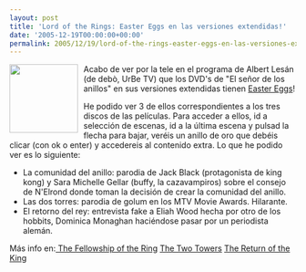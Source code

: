 ```yaml
---
layout: post
title: 'Lord of the Rings: Easter Eggs en las versiones extendidas!'
date: '2005-12-19T00:00:00+00:00'
permalink: 2005/12/19/lord-of-the-rings-easter-eggs-en-las-versiones-extendidas/
---
```

<a href="http://www.lordoftherings.net/"><img alt="" border="0" src="http://www.affichescinema.com/insc_l/lord_rings1.jpg" style="float:left; margin:0 10px 10px 0;cursor:pointer; cursor:hand;width: 120px;"/></a><a href="http://www.lordoftherings.net/">
</a>

Acabo de ver por la tele en el programa de Albert Les&#225;n (de deb&#242;, UrBe TV) que los DVD's de "El se&#241;or de los anillos" en sus versiones extendidas tienen <a href="http://en.wikipedia.org/wiki/Easter_egg_%28virtual%29">Easter Eggs</a>!

He podido ver 3 de ellos correspondientes a los tres discos de las pel&#237;culas. Para acceder a ellos, id a selecci&#243;n de escenas, id a la &#250;ltima escena y pulsad la flecha para bajar, ver&#233;is un anillo de oro que deb&#233;is clicar (con ok o enter) y accedereis al contenido extra. Lo que he podido ver es lo siguiente:
- La comunidad del anillo: parodia de Jack Black (protagonista de king kong) y Sara Michelle Gellar (buffy, la cazavampiros) sobre el consejo de N'Elrond donde toman la decisi&#243;n de crear la comunidad del anillo.
- Las dos torres: parodia de golum en los MTV Movie Awards. Hilarante.
- El retorno del rey: entrevista fake a Eliah Wood hecha por otro de los hobbits, Dominica Monaghan haci&#233;ndose pasar por un periodista alem&#225;n.

M&#225;s info en:<a href="http://www.dvdtown.com/easteregg/lordoftheringsthethefellowship/10085/338">
The Fellowship of the Ring</a>
<a href="http://www.dvdtown.com/easteregg/lordoftheringsthethetwotowers-/10697/392/">The Two Towers</a>
<a href="http://www.dvdtown.com/easteregg/lordoftheringsthethereturnofth/12523/440/">The Return of the King</a>

